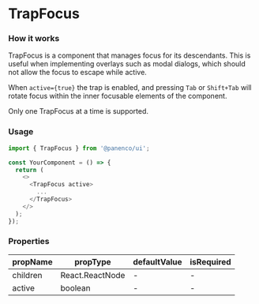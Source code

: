 # TrapFocus

### How it works

TrapFocus is a component that manages focus for its descendants. This is useful when implementing overlays such as modal dialogs, which should not allow the focus to escape while active.

When `active={true}` the trap is enabled, and pressing `Tab` or `Shift+Tab` will rotate focus within the inner focusable elements of the component.

Only one TrapFocus at a time is supported.

### Usage

```js
import { TrapFocus } from '@panenco/ui';

const YourComponent = () => {
  return (
    <>
      <TrapFocus active>
        ...
      </TrapFocus>
    </>
  );
});
```

<!-- STORY -->

### Properties

| propName | propType        | defaultValue | isRequired |
| -------- | --------------- | ------------ | ---------- |
| children | React.ReactNode | -            | -          |
| active   | boolean         | -            | -          |
